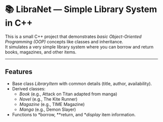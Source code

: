 # 📚 LibraNet — Simple Library System in C++

This is a small C++ project that demonstrates *basic Object-Oriented Programming (OOP)* concepts like classes and inheritance.  
It simulates a very simple library system where you can borrow and return books, magazines, and other items.

---

##  Features
- Base class *LibraryItem* with common details (title, author, availability).
- Derived classes:
  - *Book* (e.g., Attack on Titan adapted from manga)
  - *Novel* (e.g., The Kite Runner)
  - *Magazine* (e.g., TIME Magazine)
  - *Manga* (e.g., Demon Slayer)
- Functions to *borrow, **return, and **display* item information.

